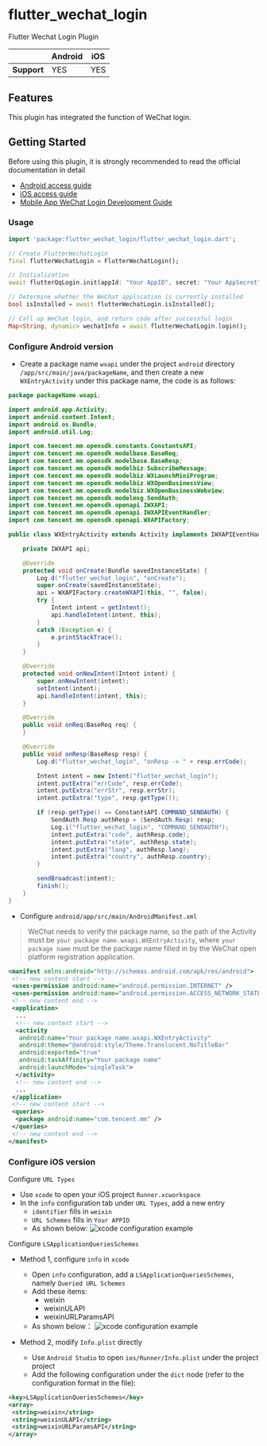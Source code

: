 # flutter_wechat_login

Flutter Wechat Login Plugin

|             | Android | iOS |
| ----------- | ------- | --- |
| **Support** | YES     | YES |

## Features

This plugin has integrated the function of WeChat login.

## Getting Started

Before using this plugin, it is strongly recommended to read the official documentation in detail

- [Android access guide](https://developers.weixin.qq.com/doc/oplatform/Mobile_App/Access_Guide/Android.html)
- [iOS access guide](https://developers.weixin.qq.com/doc/oplatform/Mobile_App/Access_Guide/iOS.html)
- [Mobile App WeChat Login Development Guide](https://developers.weixin.qq.com/doc/oplatform/Mobile_App/WeChat_Login/Development_Guide.html)

### Usage

```dart
import 'package:flutter_wechat_login/flutter_wechat_login.dart';

// Create FlutterWechatLogin
final flutterWechatLogin = FlutterWechatLogin();

// Initialization
await flutterQqLogin.init(appId: "Your AppID", secret: "Your AppSecret", universalLink: "Your Universal Links(iOS Required)");

// Determine whether the WeChat application is currently installed
bool isInstalled = await flutterWechatLogin.isInstalled();

// Call up WeChat login, and return code after successful login
Map<String, dynamic> wechatInfo = await flutterWechatLogin.login();

```

### Configure Android version

- Create a package name `wxapi` under the project `android` directory `/app/src/main/java/packageName`, and then create a new `WXEntryActivity` under this package name, the code is as follows:

```java
package packageName.wxapi;

import android.app.Activity;
import android.content.Intent;
import android.os.Bundle;
import android.util.Log;

import com.tencent.mm.opensdk.constants.ConstantsAPI;
import com.tencent.mm.opensdk.modelbase.BaseReq;
import com.tencent.mm.opensdk.modelbase.BaseResp;
import com.tencent.mm.opensdk.modelbiz.SubscribeMessage;
import com.tencent.mm.opensdk.modelbiz.WXLaunchMiniProgram;
import com.tencent.mm.opensdk.modelbiz.WXOpenBusinessView;
import com.tencent.mm.opensdk.modelbiz.WXOpenBusinessWebview;
import com.tencent.mm.opensdk.modelmsg.SendAuth;
import com.tencent.mm.opensdk.openapi.IWXAPI;
import com.tencent.mm.opensdk.openapi.IWXAPIEventHandler;
import com.tencent.mm.opensdk.openapi.WXAPIFactory;

public class WXEntryActivity extends Activity implements IWXAPIEventHandler {

    private IWXAPI api;

    @Override
    protected void onCreate(Bundle savedInstanceState) {
        Log.d("flutter_wechat_login", "onCreate");
        super.onCreate(savedInstanceState);
        api = WXAPIFactory.createWXAPI(this, "", false);
        try {
            Intent intent = getIntent();
            api.handleIntent(intent, this);
        }
        catch (Exception e) {
            e.printStackTrace();
        }
    }

    @Override
    protected void onNewIntent(Intent intent) {
        super.onNewIntent(intent);
        setIntent(intent);
        api.handleIntent(intent, this);
    }

    @Override
    public void onReq(BaseReq req) {
    }

    @Override
    public void onResp(BaseResp resp) {
        Log.d("flutter_wechat_login", "onResp -> " + resp.errCode);

        Intent intent = new Intent("flutter_wechat_login");
        intent.putExtra("errCode", resp.errCode);
        intent.putExtra("errStr", resp.errStr);
        intent.putExtra("type", resp.getType());

        if (resp.getType() == ConstantsAPI.COMMAND_SENDAUTH) {
            SendAuth.Resp authResp = (SendAuth.Resp) resp;
            Log.i("flutter_wechat_login", "COMMAND_SENDAUTH");
            intent.putExtra("code", authResp.code);
            intent.putExtra("state", authResp.state);
            intent.putExtra("lang", authResp.lang);
            intent.putExtra("country", authResp.country);
        }

        sendBroadcast(intent);
        finish();
    }
}
```

- Configure `android/app/src/main/AndroidManifest.xml`

>WeChat needs to verify the package name, so the path of the Activity must be `your package name.wxapi.WXEntryActivity`, where `your package name` must be the package name filled in by the WeChat open platform registration application.

```xml
<manifest xmlns:android="http://schemas.android.com/apk/res/android">
 <!-- new content start -->
 <uses-permission android:name="android.permission.INTERNET" />
 <uses-permission android:name="android.permission.ACCESS_NETWORK_STATE" />
 <!-- new content end -->
 <application>
  ...
  <!-- new content start -->
  <activity
   android:name="Your package name.wxapi.WXEntryActivity"
   android:theme="@android:style/Theme.Translucent.NoTitleBar"
   android:exported="true"
   android:taskAffinity="Your package name"
   android:launchMode="singleTask">
  </activity>
  <!-- new content end -->
  ...
 </application>
 <!-- new content start -->
 <queries>
  <package android:name="com.tencent.mm" />
 </queries>
 <!-- new content end -->
</manifest>
```

### Configure iOS version

Configure `URL Types`

- Use `xcode` to open your iOS project `Runner.xcworkspace`
- In the `info` configuration tab under `URL Types`, add a new entry
  - `identifier` fills in `weixin`
  - `URL Schemes` fills in `Your APPID`
  - As shown below:
      ![xcode configuration example](https://raw.githubusercontent.com/yechong/flutter_wechat_login/main/doc/images/ios_screenshot_01.png)

Configure `LSApplicationQueriesSchemes`

- Method 1, configure `info` in `xcode`
  - Open `info` configuration, add a `LSApplicationQueriesSchemes`, namely `Queried URL Schemes`
  - Add these items:
    - weixin
    - weixinULAPI
    - weixinURLParamsAPI
  - As shown below：
      ![xcode configuration example](https://raw.githubusercontent.com/yechong/flutter_wechat_login/main/doc/images/ios_screenshot_02.png)

- Method 2, modify `Info.plist` directly
  - Use `Android Studio` to open `ios/Runner/Info.plist` under the project project
  - Add the following configuration under the `dict` node (refer to the configuration format in the file):

```xml
<key>LSApplicationQueriesSchemes</key>
<array>
 <string>weixin</string>
 <string>weixinULAPI</string>
 <string>weixinURLParamsAPI</string>
</array>
```
